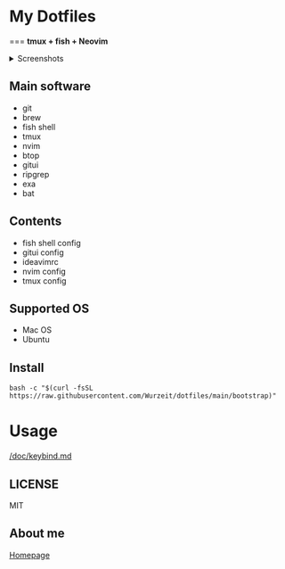 # My Dotfiles
===
**tmux + fish + Neovim**


<details>

<summary>Screenshots</summary>

<img width="1800" alt="image" src="https://user-images.githubusercontent.com/54161041/213905449-cd42496c-83cb-4efd-8697-d194c4b715f5.png">
<img width="1800" alt="image" src="https://user-images.githubusercontent.com/54161041/213905488-69e50dd9-d1f6-437c-8027-eb39f9a56656.png">
<img width="1800" alt="image" src="https://user-images.githubusercontent.com/54161041/213905503-0f22033c-9f9b-4047-ad37-6528b228e2e3.png">


</details>

## Main software

- git
- brew
- fish shell
- tmux
- nvim
- btop
- gitui
- ripgrep
- exa
- bat

## Contents

- fish shell config
- gitui config
- ideavimrc
- nvim config
- tmux config

## Supported OS

- Mac OS
- Ubuntu

## Install

```shell
bash -c "$(curl -fsSL https://raw.githubusercontent.com/Wurzeit/dotfiles/main/bootstrap)"
```

# Usage

[/doc/keybind.md](/doc/keybind.md)

## LICENSE

MIT

## About me

[Homepage](https://wurzeit.com/about)
